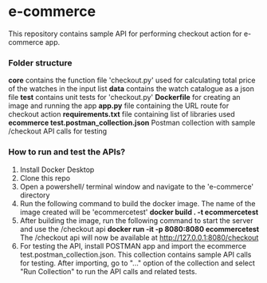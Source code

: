 # e-commerce

This repository contains sample API for performing checkout action for e-commerce app.

### Folder structure
__core__ contains the function file 'checkout.py' used for calculating total price of the watches in the input list
__data__ contains the watch catalogue as a json file
__test__ contains unit tests for 'checkout.py'
__Dockerfile__ for creating an image and running the app
__app.py__ file containing the URL route for checkout action
__requirements.txt__ file containing list of libraries used
__ecommerce test.postman_collection.json__ Postman collection with sample /checkout API calls for testing

### How to run and test the APIs?
1. Install Docker Desktop
2. Clone this repo 
3. Open a powershell/ terminal window and navigate to the 'e-commerce' directory
4. Run the following command to build the docker image. The name of the image created will be 'ecommercetest'
__docker build . -t ecommercetest__
5. After building the image, run the following command to start the server and use the /checkout api
__docker run -it -p 8080:8080 ecommercetest__
The /checkout api will now be available at http://127.0.0.1:8080/checkout
6. For testing the API, install POSTMAN app and import the ecommerce test.postman_collection.json. This collection contains sample API calls for testing. After importing, go to "..." option of the collection and select "Run Collection" to run the API calls and related tests.
